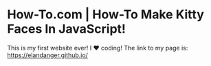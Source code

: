# How-To.com | How-To Make Kitty Faces In JavaScript!
This is my first website ever! I :heart: coding!
The link to my page is:
https://elandanger.github.io/
